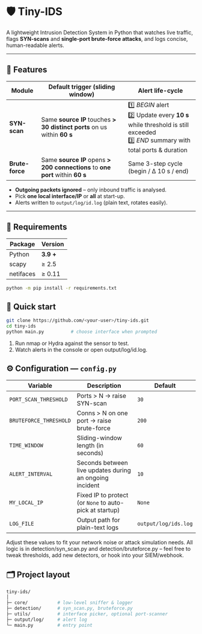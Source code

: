 # 🛡️ Tiny-IDS

A lightweight Intrusion Detection System in Python that watches live
traffic, flags **SYN-scans** and **single-port brute-force attacks**, and
logs concise, human-readable alerts.

---

## 🧩 Features

| Module          | Default trigger (sliding window)                         | Alert life-cycle                          |
|-----------------|----------------------------------------------------------|-------------------------------------------|
| **SYN-scan**    | Same **source IP** touches **> 30 distinct ports** on us within **60 s** | 1️⃣ *BEGIN* alert<br>2️⃣ Update every **10 s** while threshold is still exceeded<br>3️⃣ *END* summary with total ports & duration |
| **Brute-force** | Same **source IP** opens **> 200 connections** to **one port** within **60 s** | Same 3-step cycle (begin / Δ 10 s / end) |

* **Outgoing packets ignored** – only inbound traffic is analysed.  
* Pick **one local interface/IP** or **all** at start-up.  
* Alerts written to `output/log/id.log` (plain text, rotates easily).

---

## 🧰 Requirements

| Package     | Version |
|-------------|---------|
| Python      | **3.9 +** |
| scapy       | ≥ 2.5 |
| netifaces   | ≥ 0.11 |

```bash
python -m pip install -r requirements.txt
```

## 🚀 Quick start

```bash
git clone https://github.com/<your-user>/tiny-ids.git
cd tiny-ids
python main.py          # choose interface when prompted
```


1. Run nmap or Hydra against the sensor to test.
2. Watch alerts in the console or open output/log/id.log.


## ⚙️ Configuration — `config.py`

| **Variable**           | **Description**                                           | **Default**         |
|------------------------|-----------------------------------------------------------|---------------------|
| `PORT_SCAN_THRESHOLD`  | Ports > N → raise SYN-scan                                | `30`                |
| `BRUTEFORCE_THRESHOLD` | Conns > N on one port → raise brute-force                 | `200`               |
| `TIME_WINDOW`          | Sliding-window length (in seconds)                        | `60`                |
| `ALERT_INTERVAL`       | Seconds between live updates during an ongoing incident   | `10`                |
| `MY_LOCAL_IP`          | Fixed IP to protect (or `None` to auto-pick at startup)   | `None`              |
| `LOG_FILE`             | Output path for plain-text logs                           | `output/log/ids.log` |


Adjust these values to fit your network noise or attack simulation needs.
All logic is in detection/syn_scan.py and detection/bruteforce.py –
feel free to tweak thresholds, add new detectors, or hook into your SIEM/webhook.

## 🗂️ Project layout

```bash
tiny-ids/
│
├─ core/           # low-level sniffer & logger
├─ detection/      # syn_scan.py, bruteforce.py
├─ utils/          # interface picker, optional port-scanner
├─ output/log/     # alert log
└─ main.py         # entry point
```
